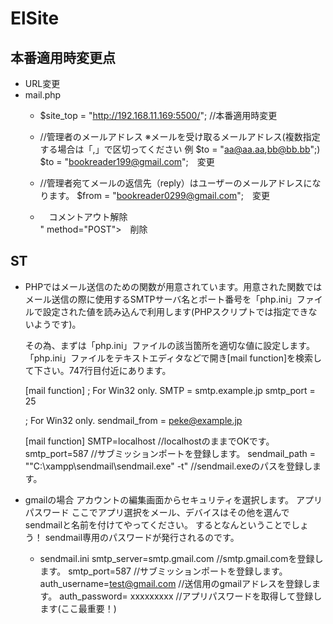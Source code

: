 # ElSite

## 本番適用時変更点
- URL変更
- mail.php
    - $site_top = "http://192.168.11.169:5500/"; //本番適用時変更

    - //管理者のメールアドレス ※メールを受け取るメールアドレス(複数指定する場合は「,」で区切ってください 
        例 $to = "aa@aa.aa,bb@bb.bb";)
        $to = "bookreader199@gmail.com";　変更
    - //管理者宛てメールの返信先（reply）はユーザーのメールアドレスになります。
        $from = "bookreader0299@gmail.com";　変更

    - <!-- <form action="<?php echo h($_SERVER['SCRIPT_NAME']); ?>" method="POST"> 本番適用時変更2 -->　コメントアウト解除
        <form action="<?php echo ("mail.php"); ?>" method="POST">　削除

## ST
- PHPではメール送信のための関数が用意されています。用意された関数ではメール送信の際に使用するSMTPサーバ名とポート番号を「php.ini」ファイルで設定された値を読み込んで利用します(PHPスクリプトでは指定できないようです)。

    その為、まずは「php.ini」ファイルの該当箇所を適切な値に設定します。「php.ini」ファイルをテキストエディタなどで開き[mail function]を検索して下さい。747行目付近にあります。

    [mail function]
    ; For Win32 only.
    SMTP = smtp.example.jp
    smtp_port = 25

    ; For Win32 only.
    sendmail_from = peke@example.jp

    [mail function]
    SMTP=localhost //localhostのままでOKです。
    smtp_port=587 //サブミッションポートを登録します。
    sendmail_path = "\"C:\xampp\sendmail\sendmail.exe\" -t" //sendmail.exeのパスを登録します。

- gmailの場合
    アカウントの編集画面からセキュリティを選択します。
    アプリパスワード
    ここでアプリ選択をメール、デバイスはその他を選んでsendmailと名前を付けてやってください。
    するとなんということでしょう！
    sendmail専用のパスワードが発行されるのです。
    - sendmail.ini
        smtp_server=smtp.gmail.com //smtp.gmail.comを登録します。
        smtp_port=587 //サブミッションポートを登録します。
        auth_username=test@gmail.com //送信用のgmailアドレスを登録します。
        auth_password= xxxxxxxxx //アプリパスワードを取得して登録します(ここ最重要！)